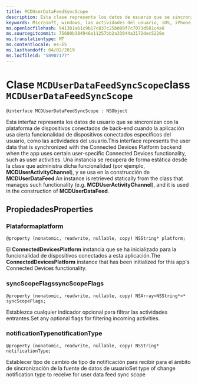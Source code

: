 ```yaml
---
title: MCDUserDataFeedSyncScope
description: Esta clase representa los datos de usuario que se sincronizan con la plataforma de dispositivos conectados de back-end cuando la aplicación usa cierta funcionalidad de dispositivos conectados específicos del usuario.
keywords: Microsoft, windows, las actividades del usuario, iOS, iPhone, objectiveC, conectado los dispositivos, proyecto Roma
ms.openlocfilehash: 941381a61c9b17c837c25b089f7c7073d581c4a8
ms.sourcegitcommit: 75680b384946e11257bb2a33044a3172dec5220e
ms.translationtype: MT
ms.contentlocale: es-ES
ms.lasthandoff: 04/02/2019
ms.locfileid: "58907177"
---
```

# <a name="class-mcduserdatafeedsyncscope"></a><span data-ttu-id="de2be-104">Clase `MCDUserDataFeedSyncScope`</span><span class="sxs-lookup"><span data-stu-id="de2be-104">class `MCDUserDataFeedSyncScope`</span></span>

```
@interface MCDUserDataFeedSyncScope : NSObject
```
 <span data-ttu-id="de2be-105">Esta interfaz representa los datos de usuario que se sincronizan con la plataforma de dispositivos conectados de back-end cuando la aplicación usa cierta funcionalidad de dispositivos conectados específicos del usuario, como las actividades del usuario.</span><span class="sxs-lookup"><span data-stu-id="de2be-105">This interface represents the user data that is synchronized with the Connected Devices Platform backend when the app uses certain user-specific Connected Devices functionality, such as user activities.</span></span> <span data-ttu-id="de2be-106">Una instancia se recupera de forma estática desde la clase que administra dicha funcionalidad (por ejemplo, **MCDUserActivityChannel**), y se usa en la construcción de **MCDUserDataFeed**.</span><span class="sxs-lookup"><span data-stu-id="de2be-106">An instance is retrieved statically from the class that manages such functionality (e.g. **MCDUserActivityChannel**), and it is used in the construction of **MCDUserDataFeed**.</span></span>

## <a name="properties"></a><span data-ttu-id="de2be-107">Propiedades</span><span class="sxs-lookup"><span data-stu-id="de2be-107">Properties</span></span>

### <a name="platform"></a><span data-ttu-id="de2be-108">Plataforma</span><span class="sxs-lookup"><span data-stu-id="de2be-108">platform</span></span>
`@property (nonatomic, readwrite, nullable, copy) NSString* platform;`

<span data-ttu-id="de2be-109">El **ConnectedDevicesPlatform** instancia que se ha inicializado para la funcionalidad de dispositivos conectados a esta aplicación.</span><span class="sxs-lookup"><span data-stu-id="de2be-109">The **ConnectedDevicesPlatform** instance that has been initialized for this app's Connected Devices functionality.</span></span>

### <a name="syncscopeflags"></a><span data-ttu-id="de2be-110">syncScopeFlags</span><span class="sxs-lookup"><span data-stu-id="de2be-110">syncScopeFlags</span></span>
`@property (nonatomic, readwrite, nullable, copy) NSArray<NSString*>* syncScopeFlags;`

<span data-ttu-id="de2be-111">Establezca cualquier indicador opcional para filtrar las actividades entrantes.</span><span class="sxs-lookup"><span data-stu-id="de2be-111">Set any optional flags for filtering incoming activities.</span></span>

### <a name="notificationtype"></a><span data-ttu-id="de2be-112">notificationType</span><span class="sxs-lookup"><span data-stu-id="de2be-112">notificationType</span></span>
`@property (nonatomic, readwrite, nullable, copy) NSString* notificationType;`

<span data-ttu-id="de2be-113">Establecer tipo de cambio de tipo de notificación para recibir para el ámbito de sincronización de la fuente de datos de usuario</span><span class="sxs-lookup"><span data-stu-id="de2be-113">Set type of change notification type to receive for user data feed sync scope</span></span>

```